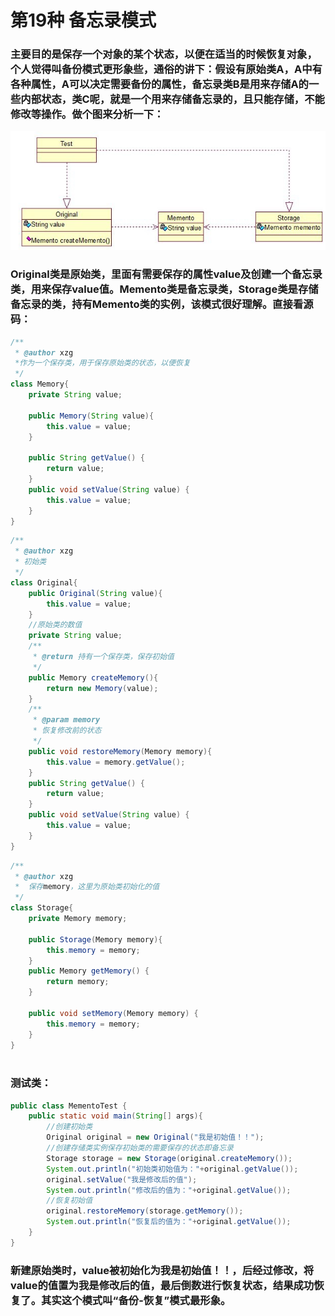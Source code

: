 # 第19种 备忘录模式
### 主要目的是保存一个对象的某个状态，以便在适当的时候恢复对象，个人觉得叫备份模式更形象些，通俗的讲下：假设有原始类A，A中有各种属性，A可以决定需要备份的属性，备忘录类B是用来存储A的一些内部状态，类C呢，就是一个用来存储备忘录的，且只能存储，不能修改等操作。做个图来分析一下：
![备忘录模式](/java23种设计模式/img/memento.png)
### Original类是原始类，里面有需要保存的属性value及创建一个备忘录类，用来保存value值。Memento类是备忘录类，Storage类是存储备忘录的类，持有Memento类的实例，该模式很好理解。直接看源码：
```java  
/**
 * @author xzg
 *作为一个保存类，用于保存原始类的状态，以便恢复
 */
class Memory{
	private String value;
	
	public Memory(String value){
		this.value = value;
	}

	public String getValue() {
		return value;
	}
	public void setValue(String value) {
		this.value = value;
	}
}
```
```java
/**
 * @author xzg
 * 初始类
 */
class Original{
	public Original(String value){
		this.value = value;
	}
	//原始类的数值
	private String value;
	/**
	 * @return 持有一个保存类，保存初始值
	 */
	public Memory createMemory(){
		return new Memory(value);
	}
	/**
	 * @param memory
	 * 恢复修改前的状态
	 */
	public void restoreMemory(Memory memory){
		this.value = memory.getValue();
	}
	public String getValue() {
		return value;
	}
	public void setValue(String value) {
		this.value = value;
	}
} 
```
```java
/**
 * @author xzg
 *	保存memory，这里为原始类初始化的值
 */
class Storage{
	private Memory memory;

	public Storage(Memory memory){
		this.memory = memory;
	}
	public Memory getMemory() {
		return memory;
	}

	public void setMemory(Memory memory) {
		this.memory = memory;
	}
}
 
```
### 测试类：
```java
public class MementoTest {
	public static void main(String[] args){
		//创建初始类
		Original original = new Original("我是初始值！！");
		//创建存储类实例保存初始类的需要保存的状态即备忘录
		Storage storage = new Storage(original.createMemory());
		System.out.println("初始类初始值为："+original.getValue());
		original.setValue("我是修改后的值");
		System.out.println("修改后的值为："+original.getValue());
		//恢复初始值
		original.restoreMemory(storage.getMemory());
		System.out.println("恢复后的值为："+original.getValue());
	}
}
```
### 新建原始类时，value被初始化为我是初始值！！，后经过修改，将value的值置为我是修改后的值，最后倒数进行恢复状态，结果成功恢复了。其实这个模式叫“备份-恢复”模式最形象。
